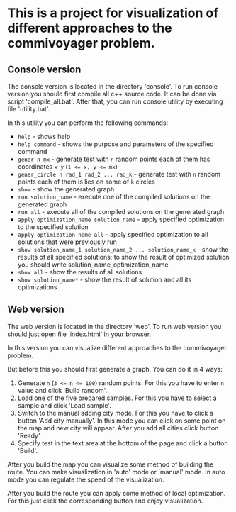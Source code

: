 # This is a project for visualization of different approaches to the commivoyager problem.

## Console version

The console version is located in the directory 'console'. To run console version you should first compile all c++ source code. It can be done via script 'compile_all.bat'. After that, you can run console utility by executing file 'utility.bat'.

In this utility you can perform the following commands:

* `help` - shows help
* `help command` - shows the purpose and parameters of the specified command
* `gener n mx` - generate test with `n` random points each of them has coordinates `x y` (`1 <= x, y <= mx`)
* `gener_circle n rad_1 rad_2 ... rad_k` - generate test with `n` random points each of them is lies on some of `k` circles
* `show` - show the generated graph
* `run solution_name` - execute one of the compiled solutions on the generated graph
* `run all` - execute all of the compiled solutions on the generated graph
* `apply optimization_name solution_name` - apply specified optimization to the specified solution
* `apply optimization_name all` - apply specified optimization to all solutions that were previously run
* `show solution_name_1 solution_name_2 ... solution_name_k` - show the results of all specified solutions; to show the result of optimized solution you should write solution_name_optimization_name
* `show all` - show the results of all solutions
* `show solution_name*` - show the result of solution and all its optimizations

## Web version

The web version is located in the directory 'web'. To run web version you should just open file 'index.html' in your browser.

In this version you can visualize different approaches to the commivoyager problem. 

But before this you should first generate a graph. You can do it in 4 ways:

1. Generate `n` (`3 <= n <= 100`) random points. For this you have to enter `n` value and click 'Build random'.
1. Load one of the five prepared samples. For this you have to select a sample and click 'Load sample'.
1. Switch to the manual adding city mode. For this you have to click a button 'Add city manually'. In this mode you can click on some point on the map and new city will appear. After you add all cities click button 'Ready'
1. Specify test in the text area at the bottom of the page and click a button 'Build'.

After you build the map you can visualize some method of building the route. You can make visualization in 'auto' mode or 'manual' mode. In auto mode you can regulate the speed of the visualization.

After you build the route you can apply some method of local optimization. For this just click the corresponding button and enjoy visualization.